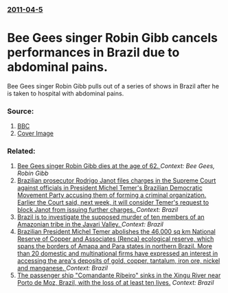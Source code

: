 ### [2011-04-5](/news/2011/04/5/index.md)

# Bee Gees singer Robin Gibb cancels performances in Brazil due to abdominal pains. 

Bee Gees singer Robin Gibb pulls out of a series of shows in Brazil after he is taken to hospital with abdominal pains.


### Source:

1. [BBC](http://www.bbc.co.uk/news/entertainment-arts-12969693)
1. [Cover Image](http://www.bbc.co.uk/news/special/2015/newsspec_10857/bbc_news_logo.png?cb=1)

### Related:

1. [Bee Gees singer Robin Gibb dies at the age of 62. ](/news/2012/05/20/bee-gees-singer-robin-gibb-dies-at-the-age-of-62.md) _Context: Bee Gees, Robin Gibb_
2. [Brazilian prosecutor Rodrigo Janot files charges in the Supreme Court against officials in President Michel Temer's Brazilian Democratic Movement Party accusing them of forming a criminal organization. Earlier the Court said, next week, it will consider Temer's request to block Janot from issuing further charges. ](/news/2017/09/8/brazilian-prosecutor-rodrigo-janot-files-charges-in-the-supreme-court-against-officials-in-president-michel-temeras-brazilian-democratic-m.md) _Context: Brazil_
3. [Brazil is to investigate the supposed murder of ten members of an Amazonian tribe in the Javari Valley. ](/news/2017/09/11/brazil-is-to-investigate-the-supposed-murder-of-ten-members-of-an-amazonian-tribe-in-the-javari-valley.md) _Context: Brazil_
4. [Brazilian President Michel Temer abolishes the 46,000 sq km National Reserve of Copper and Associates (Renca) ecological reserve, which spans the borders of Amapa and Para states in northern Brazil. More than 20 domestic and multinational firms have expressed an interest in accessing the area's deposits of gold, copper, tantalum, iron ore, nickel and manganese. ](/news/2017/08/25/brazilian-president-michel-temer-abolishes-the-46-000-sq-km-national-reserve-of-copper-and-associates-renca-ecological-reserve-which-span.md) _Context: Brazil_
5. [The passenger ship "Comandante Ribeiro" sinks in the Xingu River near Porto de Moz, Brazil, with the loss of at least ten lives.](/news/2017/08/22/the-passenger-ship-comandante-ribeiro-sinks-in-the-xingu-river-near-porto-de-moz-brazil-with-the-loss-of-at-least-ten-lives.md) _Context: Brazil_
